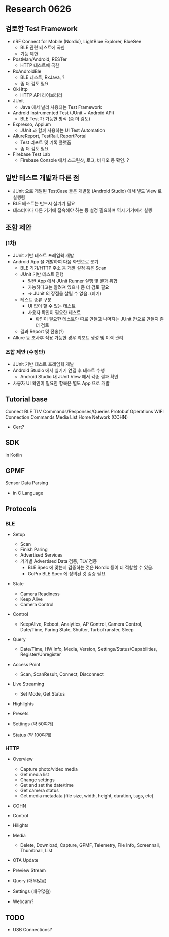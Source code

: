 # Research 0626

## 검토한 Test Framework
- nRF Connect for Mobile (Nordic), LightBlue Explorer, BlueSee
  - BLE 관련 테스트에 국한
  - 기능 제한
- PostMan/Android, RESTer
  - HTTP 테스트에 국한
- RxAndroidBle
  - BLE 테스트, RxJava, ?
  - 좀 더 검토 필요
- OkHttp
  - HTTP API 라이브러리
- JUnit
  - Java 에서 널리 사용되는 Test Framework
- Android Instrumented Test (JUnit + Android API)
  - BLE Test 가 가능한 방식 (좀 더 검토)
- Expresso, Appium
  - JUnit 과 함께 사용하는 UI Test Automation
- AllureReport, TestRail, ReportPortal
  - Test 리포트 및 기록 플랫폼
  - 좀 더 검토 필요
- Firebase Test Lab
  - Firebase Console 에서 스크린샷, 로그, 비디오 등 확인. ?


## 일반 테스트 개발과 다른 점
- JUnit 으로 개발된 TestCase 들은 개발툴 (Android Studio) 에서 별도 View 로 실행됨
- BLE 테스트는 반드시 실기기 필요
- 테스터마다 다른 기기에 접속해야 하는 등 설정 필요하며 역시 기기에서 실행

## 조합 제안
### (1차)
- JUnit 기반 테스트 프레임웍 개발
- Android App 을 개발하여 다음 화면으로 분기
  - BLE 기기/HTTP 주소 등 개별 설정 혹은 Scan
  - JUnit 기반 테스트 진행
    - 일반 App 에서 JUnit Runner 실행 및 결과 취합
    - 가능하다고는 알려져 있으나 좀 더 검토 필요
    - => JUnit 의 장점을 살릴 수 없음. (폐기)
  - 테스트 종류 구분
    - UI 없이 할 수 있는 테스트
    - 사용자 확인이 필요한 테스트
      - 확인이 필요한 테스트만 따로 만들고 나머지는 JUnit 만으로 만들지 좀 더 검토
  - 결과 Report 및 전송(?)
- Allure 등 조사후 적용 가능한 경우 리포트 생성 및 이력 관리

### 조합 제안 (수정안)
- JUnit 기반 테스트 프레임웍 개발
- Android Studio 에서 실기기 연결 후 테스트 수행
  - Android Studio 내 JUnit View 에서 각종 결과 확인
- 사용자 UI 확인이 필요한 항목은 별도 App 으로 개발

## Tutorial base
Connect BLE
TLV Commands/Responses/Queries
Protobuf Operations
WIFI Connection
Commands
Media List
Home Network (COHN)
- Cert?

## SDK
in Kotlin


## GPMF
Sensor Data Parsing
- in C Language

## Protocols

### BLE

* Setup
  - Scan
  - Finish Paring
  - Advertised Services
  - 기기별 Advertised Data 검증, TLV 검증
    - BLE Spec 에 맞는지 검증하는 것은 Nordic 등이 더 적합할 수 있음.
    - GoPro BLE Spec 에 정의된 것 검증 필요
  
* State
  - Camera Readiness
  - Keep Alive
  - Camera Control

* Control
  - KeepAlive, Reboot, Analytics, AP Control, Camera Control, Date/Time, Paring State, Shutter, TurboTransfer, Sleep

* Query
  - Date/Time, HW Info, Media, Version, Settings/Status/Capabilities, Register/Unregister

* Access Point
  - Scan, ScanResult, Connect, Disconnect

* Live Streaming
  - Set Mode, Get Status

* Highlights
* Presets
* Settings (약 50여개)
* Status (약 100여개)

### HTTP
* Overview
  - Capture photo/video media
  - Get media list
  - Change settings
  - Get and set the date/time
  - Get camera status
  - Get media metadata (file size, width, height, duration, tags, etc)

* COHN
* Control
* Hilights
* Media
  - Delete, Download, Capture, GPMF, Telemetry, File Info, Screennail, Thumbnail, List

* OTA Update
* Preview Stream
* Query (매우많음)
* Settings (매우많음)

* Webcam?

## TODO
* USB Connections?
